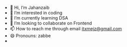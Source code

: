 - 👋 Hi, I’m Jahanzaib
- 👀 I’m interested in coding
- 🌱 I’m currently learning DSA
- 💞️ I’m looking to collaborate on Frontend
- 📫 How to reach me through email itxmejz@gmail.com
- 😄 Pronouns: zabbe
- 

<!---
Jahanzaib-1602/Jahanzaib-1602 is a ✨ special ✨ repository because its `README.md` (this file) appears on your GitHub profile.
You can click the Preview link to take a look at your changes.
--->
